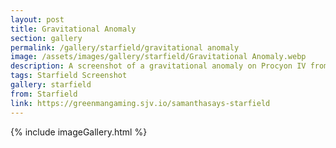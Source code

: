 ```yaml
---
layout: post
title: Gravitational Anomaly
section: gallery
permalink: /gallery/starfield/gravitational anomaly
image: /assets/images/gallery/starfield/Gravitational Anomaly.webp
description: A screenshot of a gravitational anomaly on Procyon IV from Starfield, taken by Samantha Says.
tags: Starfield Screenshot
gallery: starfield
from: Starfield
link: https://greenmangaming.sjv.io/samanthasays-starfield
---
```

{% include imageGallery.html %}